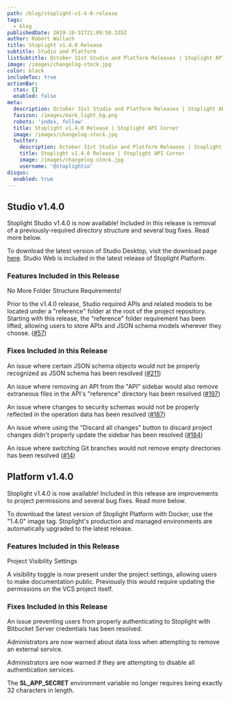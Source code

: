 ```yaml
---
path: /blog/stoplight-v1-4-0-release
tags:
  - blog
publishedDate: 2019-10-31T21:09:50.335Z
author: Robert Wallach
title: Stoplight v1.4.0 Release
subtitle: Studio and Platform
listSubtitle: October 31st Studio and Platform Releases | Stoplight API Corner
image: /images/changelog-stock.jpg
color: black
includeToc: true
actionBar:
  ctas: []
  enabled: false
meta:
  description: October 31st Studio and Platform Releases | Stoplight API Corner
  favicon: /images/mark_light_bg.png
  robots: 'index, follow'
  title: Stoplight v1.4.0 Release | Stoplight API Corner
  image: /images/changelog-stock.jpg
  twitter:
    description: October 31st Studio and Platform Releases | Stoplight API Corner
    title: Stoplight v1.4.0 Release | Stoplight API Corner
    image: /images/changelog-stock.jpg
    username: '@stoplightio'
disqus:
  enabled: true
---
```

## Studio v1.4.0

Stoplight Studio v1.4.0 is now available! Included in this release is removal of a previously-required directory structure and several bug fixes. Read more below.

To download the latest version of Studio Desktop, visit the download page [here](https://stoplight.io/studio/). Studio Web is included in the latest release of Stoplight Platform.

### Features Included in this Release

No More Folder Structure Requirements!

Prior to the v1.4.0 release, Studio required APIs and related models to be located under a "reference" folder at the root of the project repository. Starting with this release, the "reference" folder requirement has been lifted, allowing users to store APIs and JSON schema models wherever they choose. ([\#57](https://github.com/stoplightio/studio/issues/57))

### Fixes Included in this Release

An issue where certain JSON schema objects would not be properly recognized as JSON schema has been resolved ([\#211](https://github.com/stoplightio/studio/issues/211))

An issue where removing an API from the "API" sidebar would also remove extraneous files in the API's "reference" directory has been resolved ([\#197](https://github.com/stoplightio/studio/issues/197))

An issue where changes to security schemas would not be properly reflected in the operation data has been resolved ([\#187](https://github.com/stoplightio/studio/issues/187))

An issue where using the "Discard all changes" button to discard project changes didn't properly update the sidebar has been resolved ([\#184](https://github.com/stoplightio/studio/issues/184))

An issue where switching Git branches would not remove empty directories has been resolved ([\#14](https://github.com/stoplightio/studio/issues/14))



## Platform v1.4.0

Stoplight v1.4.0 is now available! Included in this release are improvements to project permissions and several bug fixes. Read more below.

To download the latest version of Stoplight Platform with Docker, use the "1.4.0" image tag. Stoplight's production and managed environments are automatically upgraded to the latest release.

### Features Included in this Release

Project Visibility Settings

A visibility toggle is now present under the project settings, allowing users to make documentation public. Previously this would require updating the permissions on the VCS project itself.


### Fixes Included in this Release

An issue preventing users from properly authenticating to Stoplight with Bitbucket Server credentials has been resolved.

Administrators are now warned about data loss when attempting to remove an external service.

Administrators are now warned if they are attempting to disable all authentication services.

The **SL_APP_SECRET** environment variable no longer requires being exactly 32 characters in length.
